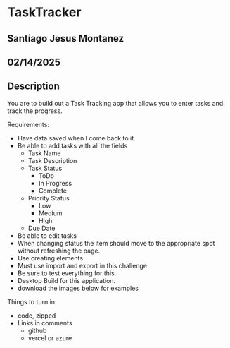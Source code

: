 # TaskTracker

## Santiago Jesus Montanez

## 02/14/2025

## Description

You are to build out a Task Tracking app that allows you to enter tasks and track the progress.

Requirements:

* Have data saved when I come back to it.
* Be able to add tasks with all the fields
  * Task Name
  * Task Description
  * Task Status
    * ToDo
    * In Progress
    * Complete
  * Priority Status
    * Low
    * Medium
    * High
  * Due Date
* Be able to edit tasks
* When changing status the item should move to the appropriate spot without refreshing the page.
* Use creating elements
* Must use import and export in this challenge
* Be sure to test everything for this.
* Desktop Build for this application.
* download the images below for examples

Things to turn in:

* code, zipped
* Links in comments
  * github
  * vercel or azure
